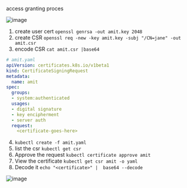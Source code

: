 access granting proces

![image](https://user-images.githubusercontent.com/17488415/123401901-d774e280-d5c4-11eb-9c35-b034ee9bf919.png)

1. create user cert `openssl genrsa -out amit.key 2048`
2. create CSR `openssl req -new -key amit.key -subj "/CN=jane" -out amit.csr` 
3. encode CSR `cat amit.csr |base64`

```yml
# amit.yaml
apiVersion: certificates.k8s.io/v1beta1
kind: CertificateSigningRequest
metadata:
  name: amit
spec:
  groups:
  - system:authenticated
  usages:
  - digital signature
  - key encipherment
  - server auth
  request:
    <certificate-goes-here>
```
4. `kubectl create -f amit.yaml`
5. list the csr `kubectl get csr`
6. Approve the request `kubectl certificate approve amit`
7. View the certificate `kubectl get csr amit -o yaml`
8. Decode it `echo "<certificate>" |  base64 --decode`


![image](https://user-images.githubusercontent.com/17488415/123402987-f0ca5e80-d5c5-11eb-805b-b5f3c46e4610.png)
